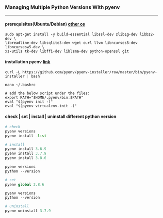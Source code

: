 ### Managing Multiple Python Versions With pyenv
------------------------------------------------

#### prerequisites(Ubuntu/Debian) [other os](https://github.com/pyenv/pyenv/wiki/Common-build-problems)
```shell
sudo apt-get install -y build-essential libssl-dev zlib1g-dev libbz2-dev \
libreadline-dev libsqlite3-dev wget curl llvm libncurses5-dev libncursesw5-dev \
xz-utils tk-dev libffi-dev liblzma-dev python-openssl git
```

#### installation pyenv [link](https://github.com/pyenv/pyenv-installer)
```shell
curl -L https://github.com/pyenv/pyenv-installer/raw/master/bin/pyenv-installer | bash

nano ~/.bashrc

# add the below script under the files:
export PATH="$HOME/.pyenv/bin:$PATH"
eval "$(pyenv init -)"
eval "$(pyenv virtualenv-init -)"
```

#### check | set | install | uninstall different python version
```python
# check
pyenv versions
pyenv install -list

# install
pyenv install 3.6.9
pyenv install 3.7.9
pyenv install 3.8.6

pyenv versions
python --version

# set
pyenv global 3.8.6

pyenv versions
python --version

# uninstall
pyenv uninstall 3.7.9
```


